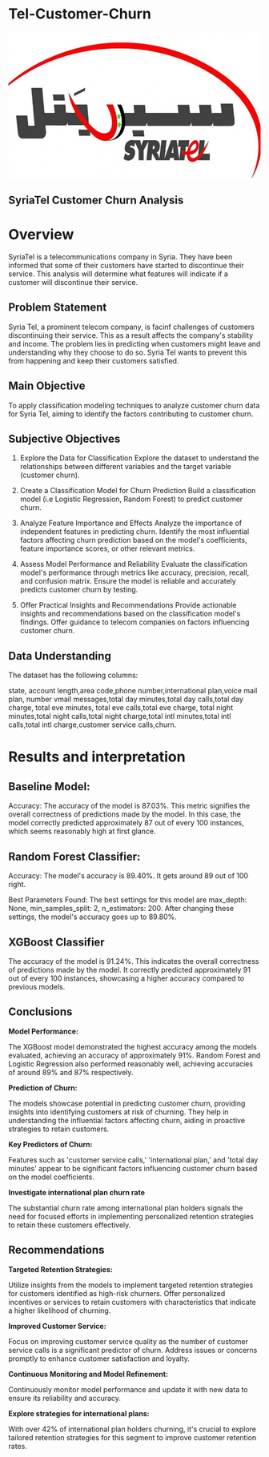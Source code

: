 # Tel-Customer-Churn

![Company Logo](https://github.com/Mbachia/Tel-Customer-Churn/raw/main/Company%20Logo/156935176603023900.jpg)

## SyriaTel Customer Churn Analysis

# Overview

SyriaTel is a telecommunications company in Syria. They have been informed that some of their customers have started to discontinue their service. This analysis will determine what features will indicate if a customer will discontinue their service.

## Problem Statement
Syria Tel, a prominent telecom company, is facinf challenges of customers discontinuing their service.  This as a result affects the company's stability and income. The problem lies in predicting when customers might leave and understanding why they choose to do so. Syria Tel wants to prevent this from happening and keep their customers satisfied.

## Main Objective
To apply classification modeling techniques to analyze customer churn data for Syria Tel, aiming to identify the  factors contributing to customer churn. 

## Subjective Objectives
1. Explore the Data for Classification
Explore the dataset to understand the relationships between different variables and the target variable (customer churn).

2. Create a Classification Model for Churn Prediction
Build a classification model (i.e Logistic Regression, Random Forest) to predict customer churn. 

3. Analyze Feature Importance and Effects
Analyze the importance of independent features in predicting churn. Identify the most influential factors affecting churn prediction based on the model's coefficients, feature importance scores, or other relevant metrics.

4. Assess Model Performance and Reliability
Evaluate the classification model's performance through metrics like accuracy, precision, recall, and confusion matrix. Ensure the model is reliable and accurately predicts customer churn by testing.

5. Offer Practical Insights and Recommendations
Provide actionable insights and recommendations based on the classification model's findings. Offer guidance to telecom companies on factors influencing customer churn.

## Data Understanding

The dataset has the following columns:

state, account length,area code,phone number,international plan,voice mail plan, number vmail messages,total day minutes,total day calls,total day charge, total eve minutes, total eve calls,total eve charge, total night minutes,total night calls,total night charge,total intl minutes,total intl calls,total intl charge,customer service calls,churn.

# Results and interpretation

## Baseline Model:

Accuracy:
The accuracy of the model is 87.03%. This metric signifies the overall correctness of predictions made by the model. In this case, the model correctly predicted approximately 87 out of every 100 instances, which seems reasonably high at first glance.

## Random Forest Classifier:

Accuracy:
The model's accuracy is 89.40%. It gets around 89 out of 100 right.

Best Parameters Found: The best settings for this model are max_depth: None, min_samples_split: 2, n_estimators: 200. After changing these settings, the model's accuracy goes up to 89.80%.

## XGBoost Classifier
The accuracy of the model is 91.24%. This indicates the overall correctness of predictions made by the model. It correctly predicted approximately 91 out of every 100 instances, showcasing a higher accuracy compared to previous models.

## Conclusions
**Model Performance:** 

The XGBoost model demonstrated the highest accuracy among the models evaluated, achieving an accuracy of approximately 91%.
Random Forest and Logistic Regression also performed reasonably well, achieving accuracies of around 89% and 87% respectively.

**Prediction of Churn:**

The models showcase potential in predicting customer churn, providing insights into identifying customers at risk of churning.
They help in understanding the influential factors affecting churn, aiding in proactive strategies to retain customers.

**Key Predictors of Churn:**

Features such as 'customer service calls,' 'international plan,' and 'total day minutes' appear to be significant factors influencing customer churn based on the model coefficients.

**Investigate international plan churn rate**

The substantial churn rate among international plan holders signals the need for focused efforts in implementing personalized retention strategies to retain these customers effectively.

## Recommendations

**Targeted Retention Strategies:**

Utilize insights from the models to implement targeted retention strategies for customers identified as high-risk churners.
Offer personalized incentives or services to retain customers with characteristics that indicate a higher likelihood of churning.

**Improved Customer Service:**

Focus on improving customer service quality as the number of customer service calls is a significant predictor of churn.
Address issues or concerns promptly to enhance customer satisfaction and loyalty.

**Continuous Monitoring and Model Refinement:**

Continuously monitor model performance and update it with new data to ensure its reliability and accuracy.

**Explore strategies for international plans:**

With over 42% of international plan holders churning, it's crucial to explore tailored retention strategies for this segment to improve customer retention rates.


